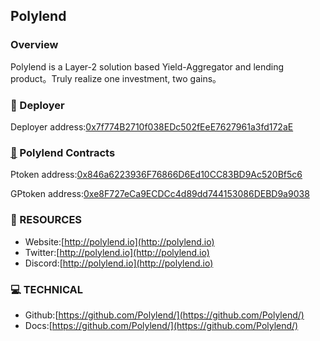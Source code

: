 ## Polylend

### Overview

Polylend is a Layer-2 solution based Yield-Aggregator and lending product。Truly realize one investment, two gains。

### :tropical_fish: Deployer

Deployer address:[0x7f774B2710f038EDc502fEeE7627961a3fd172aE](https://mumbai.polygonscan.com/address/0x7f774B2710f038EDc502fEeE7627961a3fd172aE)

### [👋](https://www.emojiall.com/zh-hans/emoji/👋) Polylend Contracts

Ptoken address:[0x846a6223936F76866D6Ed10CC83BD9Ac520Bf5c6](https://mumbai.polygonscan.com/address/0x846a6223936F76866D6Ed10CC83BD9Ac520Bf5c6)

GPtoken address:[0xe8F727eCa9ECDCc4d89dd744153086DEBD9a9038](https://mumbai.polygonscan.com/address/0xe8F727eCa9ECDCc4d89dd744153086DEBD9a9038)

### 🧐 RESOURCES

- Website:[http://polylend.io](http://polylend.io)
- Twitter:[http://polylend.io](http://polylend.io)
- Discord:[http://polylend.io](http://polylend.io)

### 💻 TECHNICAL

- Github:[https://github.com/Polylend/](https://github.com/Polylend/)
- Docs:[https://github.com/Polylend/](https://github.com/Polylend/)

